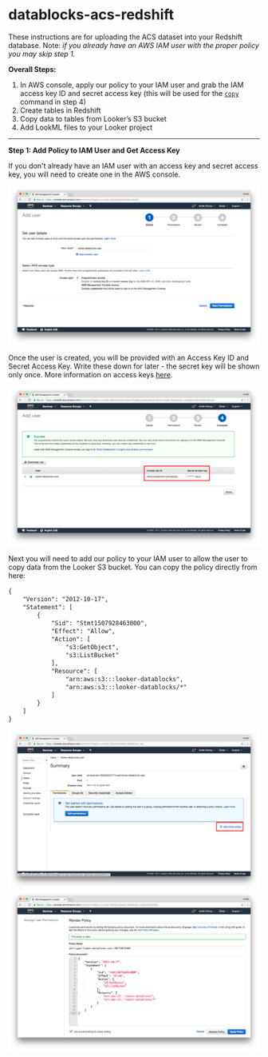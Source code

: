 # datablocks-acs-redshift

These instructions are for uploading the ACS dataset into your Redshift database. Note: _if you already have an AWS IAM user with the proper policy you may skip step 1._

**Overall Steps:**
1. In AWS console, apply our policy to your IAM user and grab the IAM access key ID and secret access key (this will be used for the [`copy`](http://docs.aws.amazon.com/redshift/latest/dg/copy-parameters-data-source-s3.html) command in step 4)
2. Create tables in Redshift
3. Copy data to tables from Looker’s S3 bucket
4. Add LookML files to your Looker project

__________________________________________________________________________________________

**Step 1: Add Policy to IAM User and Get Access Key**

If you don't already have an IAM user with an access key and secret access key, you will need to create one in the AWS console. 

![iam](aws_add_user.png)

Once the user is created, you will be provided with an Access Key ID and Secret Access Key. Write these down for later - the secret key will be shown only once. More information on access keys [here](http://docs.aws.amazon.com/general/latest/gr/aws-sec-cred-types.html#access-keys-and-secret-access-keys). 

![iam](aws_get_access_key.png)

Next you will need to add our policy to your IAM user to allow the user to copy data from the Looker S3 bucket. 
You can copy the policy directly from here:
```
{
    "Version": "2012-10-17",
    "Statement": [
        {
            "Sid": "Stmt1507928463000",
            "Effect": "Allow",
            "Action": [
                "s3:GetObject",
                "s3:ListBucket"
            ],
            "Resource": [
                "arn:aws:s3:::looker-datablocks",
                "arn:aws:s3:::looker-datablocks/*"
            ]
        }
    ]
}
```

![iam](aws_add_policy.png)
![iam](aws_looker_policy.png)

